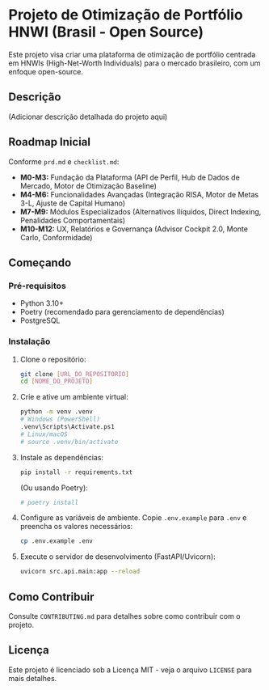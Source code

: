 # Projeto de Otimização de Portfólio HNWI (Brasil - Open Source)

Este projeto visa criar uma plataforma de otimização de portfólio centrada em HNWIs (High-Net-Worth Individuals) para o mercado brasileiro, com um enfoque open-source.

## Descrição

(Adicionar descrição detalhada do projeto aqui)

## Roadmap Inicial

Conforme `prd.md` e `checklist.md`:

*   **M0-M3:** Fundação da Plataforma (API de Perfil, Hub de Dados de Mercado, Motor de Otimização Baseline)
*   **M4-M6:** Funcionalidades Avançadas (Integração RISA, Motor de Metas 3-L, Ajuste de Capital Humano)
*   **M7-M9:** Módulos Especializados (Alternativos Ilíquidos, Direct Indexing, Penalidades Comportamentais)
*   **M10-M12:** UX, Relatórios e Governança (Advisor Cockpit 2.0, Monte Carlo, Conformidade)

## Começando

### Pré-requisitos

*   Python 3.10+
*   Poetry (recomendado para gerenciamento de dependências)
*   PostgreSQL

### Instalação

1.  Clone o repositório:
    ```bash
    git clone [URL_DO_REPOSITORIO]
    cd [NOME_DO_PROJETO]
    ```
2.  Crie e ative um ambiente virtual:
    ```bash
    python -m venv .venv
    # Windows (PowerShell)
    .venv\Scripts\Activate.ps1
    # Linux/macOS
    # source .venv/bin/activate
    ```
3.  Instale as dependências:
    ```bash
    pip install -r requirements.txt
    ```
    (Ou usando Poetry):
    ```bash
    # poetry install
    ```
4.  Configure as variáveis de ambiente. Copie `.env.example` para `.env` e preencha os valores necessários:
    ```bash
    cp .env.example .env
    ```
5.  Execute o servidor de desenvolvimento (FastAPI/Uvicorn):
    ```bash
    uvicorn src.api.main:app --reload
    ```

## Como Contribuir

Consulte `CONTRIBUTING.md` para detalhes sobre como contribuir com o projeto.

## Licença

Este projeto é licenciado sob a Licença MIT - veja o arquivo `LICENSE` para mais detalhes. 